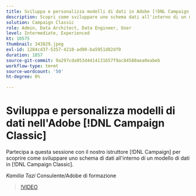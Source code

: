 ```yaml
---
title: Sviluppa e personalizza modelli di dati in Adobe [!DNL Campaign Classic]
description: Scopri come sviluppare uno schema dati all'interno di un modello dati in [!DNL Campaign Classic]
solution: Campaign Classic
role: Admin, Data Architect, Data Engineer, User
level: Intermediate, Experienced
kt: 10575
thumbnail: 343829.jpeg
exl-id: 1284cd37-5357-4210-ad90-ba5951d82df0
duration: 1857
source-git-commit: 9a297cda953d4414131657f9ac84580aea0eabeb
workflow-type: tm+mt
source-wordcount: '50'
ht-degree: 0%

---
```


# Sviluppa e personalizza modelli di dati nell&#39;Adobe [!DNL Campaign Classic]

Partecipa a questa sessione con il nostro istruttore [!DNL Campaign] per scoprire come sviluppare uno schema di dati all&#39;interno di un modello di dati in [!DNL Campaign Classic].

*Kamilia Tazi* Consulente/Adobe di formazione

>[!VIDEO](https://video.tv.adobe.com/v/343829/?quality=12&learn=on)
